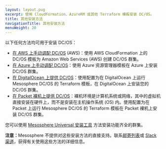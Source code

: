 ```yaml
---
layout: layout.pug
excerpt: 使用 CloudFormation、AzureRM 或其他 Terraform 模板安装 DC/OS。
title: 其他安装方法
navigationTitle: 其他安装方法
menuWeight: 20
---
```


以下任何方法均可用于安装 DC/OS：
- [在 AWS 上手动调配 DC/OS](/dcos/cn/1.12/installing/evaluation/community-supported-methods/aws/) (AWS)：使用 AWS CloudFormation 上的 DC/OS 模板为 Amazon Web Services (AWS) 创建 DC/OS 群集。
- [在 Azure 上手动调配 DC/OS](/dcos/cn/1.12/installing/evaluation/community-supported-methods/azure/)：使用 Azure 资源管理器模板在 Azure 上安装 DC/OS 群集。
- [在 DigitalOcean 上提供 DC/OS](/dcos/cn/1.12/installing/evaluation/community-supported-methods/digitalocean/)：使用配置为在 DigitalOcean 上运行 Mesosphere DC/OS 的 Terraform 模板，在 DigitalOcean 上安装您的 DC/OS 群集。
- [在 Packet 裸机上提供 DC/OS](/dcos/cn/1.12/installing/evaluation/community-supported-methods/packet/)：裸机环境是计算机系统或网络，其中的虚拟机直接安装在硬件上，而不是安装在主机操作系统 (OS) 内。使用配置为在 Packet 上运行 Mesosphere DC/OS 的 Terraform 模板在 Packet 裸机上安装 DC/OS 群集。

您可以使用 [Mesosphere Universal 安装工具](/dcos/cn/1.12/installing/evaluation/) 方法安装功能齐全的群集。

<p class="message--note"><strong>注意：</strong>Mesosphere 不提供对这些安装方法的直接支持。联系<a href="https://groups.google.com/a/dcos.io/forum/#!forum/users">邮寄列表</a>或 <a href="http://chat.dcos.io/?_ga=2.226911897.58407594.1533244861-1110201164.1520633201">Slack 渠道</a>，获得有关使用这些方法的详细信息。</p>
